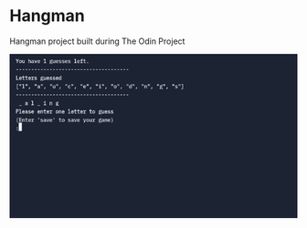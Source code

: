 # Hangman
Hangman project built during The Odin Project
<p align="center">
   <img src="https://raw.githubusercontent.com/boydjc/Hangman/main/Screenshot.png">
</p>
   
